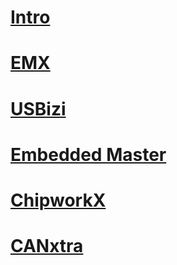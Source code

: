 # [Intro](intro.md)
# [EMX](emx.md)
# [USBizi](usbizi.md)
# [Embedded Master](embedded_master.md)
# [ChipworkX](chipworkx.md)
# [CANxtra](canxtra.md)